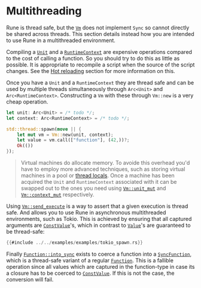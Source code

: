# Multithreading

Rune is thread safe, but the [`Vm`] does not implement `Sync` so cannot directly
be shared across threads. This section details instead how you are intended to
use Rune in a multithreaded environment.

Compiling a [`Unit`] and a [`RuntimeContext`] are expensive operations compared
to the cost of calling a function. So you should try to do this as little as
possible. It is appropriate to recompile a script when the source of the script
changes. See the [Hot reloading] section for more information on this.

Once you have a `Unit` and a `RuntimeContext` they are thread safe and can be
used by multiple threads simultaneously through `Arc<Unit>` and
`Arc<RuntimeContext>`. Constructing a `Vm` with these through `Vm::new` is a
very cheap operation.

```rust
let unit: Arc<Unit> = /* todo */;
let context: Arc<RuntimeContext> = /* todo */;

std::thread::spawn(move || {
    let mut vm = Vm::new(unit, context);
    let value = vm.call(["function"], (42,))?;
    Ok(())
});
```

> Virtual machines do allocate memory. To avoide this overhead you'd have to
> employ more advanced techniques, such as storing virtual machines in a pool or
> [thread locals]. Once a machine has been acquired the `Unit` and
> `RuntimeContext` associated with it can be swapped out to the ones you need
> using [`Vm::unit_mut`] and [`Vm::context_mut`] respectively.

Using [`Vm::send_execute`] is a way to assert that a given execution is thread
safe. And allows you to use Rune in asynchronous multithreaded environments,
such as Tokio. This is achieved by ensuring that all captured arguments are
[`ConstValue`]'s, which in contrast to [`Value`]'s are guaranteed to be
thread-safe:

```rust
{{#include ../../examples/examples/tokio_spawn.rs}}
```

Finally [`Function::into_sync`] exists to coerce a function into a
[`SyncFunction`], which is a thread-safe variant of a regular [`Function`]. This
is a fallible operation since all values which are captured in the function-type
in case its a closure has to be coerced to [`ConstValue`]. If this is not the
case, the conversion will fail.

[`ConstValue`]: https://docs.rs/rune/latest/rune/runtime/enum.ConstValue.html
[`Function::into_sync`]: https://docs.rs/rune/latest/rune/runtime/struct.Function.html#method.into_sync
[`Function`]: https://docs.rs/rune/latest/rune/runtime/struct.Function.html
[`notify`]: https://docs.rs/notify
[`RuntimeContext`]: https://docs.rs/rune/latest/rune/runtime/struct.RuntimeContext.html
[`SyncFunction`]: https://docs.rs/rune/latest/rune/runtime/struct.SyncFunction.html
[`Unit`]: https://docs.rs/rune/latest/rune/runtime/struct.Unit.html
[`Value`]: https://docs.rs/rune/latest/rune/runtime/enum.Value.html
[`Vm::context_mut`]: https://docs.rs/rune/latest/rune/runtime/struct.Vm.html#method.context_mut
[`Vm::send_execute`]: https://docs.rs/rune/latest/rune/runtime/struct.Vm.html#method.send_execute
[`Vm::unit_mut`]: https://docs.rs/rune/latest/rune/runtime/struct.Vm.html#method.unit_mut
[`Vm`]: https://docs.rs/rune/latest/rune/runtime/struct.Vm.html
[Hot reloading]: ./hot_reloading.md
[thread locals]: https://doc.rust-lang.org/std/macro.thread_local.html
